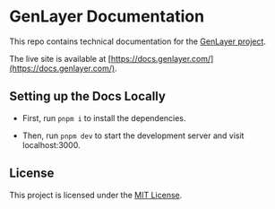# GenLayer Documentation

This repo contains technical documentation for the [GenLayer project](https://genlayer.com/).

The live site is available at [https://docs.genlayer.com/](https://docs.genlayer.com/).

## Setting up the Docs Locally

- First, run `pnpm i` to install the dependencies.

- Then, run `pnpm dev` to start the development server and visit localhost:3000.

## License

This project is licensed under the [MIT License](https://github.com/yeagerai/genlayer-docs/blob/main/LICENSE).
